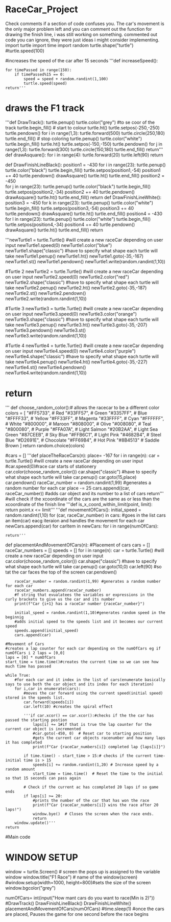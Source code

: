# RaceCar_Project
Check comments if a section of code confuses you.
The car's movement is the only major problem left and you can comment out the function for drawing the finish line, i was still working on something.
commented out code you can ignore, they were just ideas i might consider implementing.
import turtle
import time
import random
turtle.shape("turtle")
#turtle.speed(100)

#increases the speed of the car after 15 seconds
'''def increaseSpeed():
    
    for timePassed in range(150):
        if timePassed%15 == 0:
            speed = speed + random.randint(1,100)
            turtle.speed(speed)
    return'''

# draws the F1 track
'''def DrawTrack():
    turtle.penup()
    turtle.color("grey") #to se coor of the track
    turtle.begin_fill() # start to colour
    turtle.ht()
    turtle.setpos(-250,-250)
    turtle.pendown()
    for i in range(1,3):
        turtle.forward(500)
        turtle.circle(250,180)
    turtle.end_fill() # stop coloring
    turtle.penup()
    turtle.color("white")
    turtle.begin_fill()
    turtle.ht()
    turtle.setpos(-150,-150)
    turtle.pendown()
    for j in range(1,3):
        turtle.forward(300)
        turtle.circle(150,180)
    turtle.end_fill()
    return'''
def drawAsquare():
    for i in range(4):
        turtle.forward(20)
        turtle.left(90)
    return

def DrawFinishLineBlack():
    position1 = -430
    for i in range(23):
        turtle.penup()
        turtle.color("black")
        turtle.begin_fill()
        turtle.setpos(position1,-54)
        position1 += 40
        turtle.pendown()
        drawAsquare()
        turtle.ht()
        turtle.end_fill()
    position2 = -450   
    for j in range(23):
        turtle.penup()
        turtle.color("black")
        turtle.begin_fill()
        turtle.setpos(position2,-34)
        position2 += 40
        turtle.pendown()
        drawAsquare()
        turtle.ht()
        turtle.end_fill()
    return
def DrawFinishLineWhite():
    position3 = -450
    for k in range(23):
        turtle.penup()
        turtle.color("white")
        turtle.begin_fill()
        turtle.setpos(position3,-54)
        position3 += 40
        turtle.pendown()
        drawAsquare()
        turtle.ht()
        turtle.end_fill()
    position4 = -430   
    for l in range(23):
        turtle.penup()
        turtle.color("white")
        turtle.begin_fill()
        turtle.setpos(position4,-34)
        position4 += 40
        turtle.pendown()
        drawAsquare()
        turtle.ht()
        turtle.end_fill()
    return

'''newTurtle1 = turtle.Turtle() #will create a new raceCar depending on user input
newTurtle1.speed(0)
newTurtle1.color("blue")
newTurtle1.shape("classic") #have to specify what shape each turtle will take
newTurtle1.penup()
newTurtle1.ht()
newTurtle1.goto(-35,-167)
newTurtle1.st()
newTurtle1.pendown()
newTurtle1.write(random.randint(1,10))

#Turtle 2
newTurtle2 = turtle.Turtle() #will create a new raceCar depending on user input
newTurtle2.speed(0)
newTurtle2.color("red")
newTurtle2.shape("classic") #have to specify what shape each turtle will take
newTurtle2.penup()
newTurtle2.ht()
newTurtle2.goto(-35,-187)
newTurtle2.st()
newTurtle2.pendown()
newTurtle2.write(random.randint(1,10))

#Turtle 3
newTurtle3 = turtle.Turtle() #will create a new raceCar depending on user input
newTurtle3.speed(0)
newTurtle3.color("orange")
newTurtle3.shape("classic") #have to specify what shape each turtle will take
newTurtle3.penup()
newTurtle3.ht()
newTurtle3.goto(-35,-207)
newTurtle3.pendown()
newTurtle3.st()
newTurtle3.write(random.randint(1,10))

#Turtle 4
newTurtle4 = turtle.Turtle() #will create a new raceCar depending on user input
newTurtle4.speed(0)
newTurtle4.color("purple")
newTurtle4.shape("classic") #have to specify what shape each turtle will take
newTurtle4.penup()
newTurtle4.ht()
newTurtle4.goto(-35,-227)
newTurtle4.st()
newTurtle4.pendown()
newTurtle4.write(random.randint(1,10))
   # return
'''
def choose_random_color():# allows the racecar to be a different color
    colors = [
        "#FF5733",  # Red
        "#33FF57",  # Green
        "#3357FF",  # Blue
        "#FFFF33",  # Yellow
        "#FF33FF",  # Magenta
        "#33FFFF",  # Cyan
        "#FFFFFF",  # White
        "#800000",  # Maroon
        "#808000",  # Olive
        "#008080",  # Teal
        "#800080",  # Purple
        "#FFA07A",  # Light Salmon
        "#20B2AA",  # Light Sea Green
        "#87CEEB",  # Sky Blue
        "#FFB6C1",  # Light Pink
        "#4682B4",  # Steel Blue
        "#D2691E",  # Chocolate
        "#FF69B4",  # Hot Pink
        "#8B4513"   # Saddle Brown
    ]
    return random.choice(colors)

#cars = []
'''def placeTheRaceCars(n):
    place= -167
    for i in range(n):
        car = turtle.Turtle() #will create a new raceCar depending on user input
        #car.speed(0)#race car starts of stationery
        car.color(choose_random_color())
        car.shape("classic") #have to specify what shape each turtle will take
        car.penup()
        car.goto(15,place)
        car.pendown()
        raceCar_number = random.randint(1,99) #generates a random number for each car
        place -= 25
        cars.append((car, raceCar_number)) #adds car object and its number to a list of cars
    return'''
#will check if the xcoordinate of the cars are the same as or less than the xcoordinate of the finish line
'''def is_x_coord_within_limit(point, limit):
    return point.x <= limit'''
'''def movementOfCars():
    initial_speed = random.randint(1,10)
    for (car, raceCar_number) in cars: #goes in the list cars an item(car) eacg iteraion and handles the movement for each car
         newCars.append(car)
         for carItem in newCars:
             for i in range(numOfCars):
                 
    return'''
def placementAndMovementOfCars(n):
    #Placement of cars
    cars = []
    raceCar_numbers = []
    speeds = []
    for i in range(n):
        car = turtle.Turtle() #will create a new raceCar depending on user input
        car.color(choose_random_color())
        car.shape("classic") #have to specify what shape each turtle will take
        car.penup()
        car.goto(10,0)
        car.left(90) #so tat the car faces the top of the screen
        car.pendown()
        
        raceCar_number = random.randint(1,99) #generates a random number for each car
        raceCar_numbers.append(raceCar_number)
        #f string that evualatees the variables or expressions in the curly brackets to give us the car and its number
        print(f"Car {i+1} has a raceCar number {raceCar_number}")
        
        initial_speed = random.randint(1,10)#generates random speed in the beginnig
        #adds initial speed to the speeds list and it becomes our current speed
        speeds.append(initial_speed)
        cars.append(car)
        
    #Movement of Cars
    #creates a lap counter for each car depending on the numOfCars eg if numOfCars i 2 laps = [0,0]
    laps = [0] * numOfCars
    start_time = time.time()#creates the current time so we can see how much time has passed
    
    while True:
        #for each car and it index in the list of cars(enumerate basically says to use both the car object and its index for each iteration)
        for i,car in enumerate(cars):
            #moves the car forward using the current speed(initial speed) stored in the speeds list.
            car.forward(speeds[i])
            car.left(10) #creates the spiral effect
            
            '''if car.xcor() == car.xcor():#checks if the the car has passed the starting postion
                laps[i] += 1#if that is true the lap counter for the current car object is incremented
                #car.goto(-450, 0)  # Reset car to starting position
                #gets the current car objects racenumber and how many laps it has completed
                print(f"Car {raceCar_numbers[i]} completed lap {laps[i]}")
                
            if time.time() - start_time > 15:# checks if the current time-initial time is > 15
                speeds[i] += random.randint(1,20) # Increase speed by a random amount
                start_time = time.time()  # Reset the time to the initial so that 15 seconds can pass again
            
            # Check if the current ac has ccompleted 20 laps if so game ends
            if laps[i] >= 20:
                #prints the number of the car that has won the race
                print(f"Car {raceCar_numbers[i]} wins the race after 20 laps!")
                window.bye()  # Closes the screen when the race ends.
                return
        window.update()'''
    return
    

#Main code
# WINDOW SETUP
window = turtle.Screen() # screen the pops up is assigned to the variable window
window.title("F1 Race") # name of the window(screen)
#window.setup(width=1000, height=800)#sets the size of the screen
window.bgcolor("grey")

numOfCars= int(input("How mant cars do you want to race(Min is 2)"))
#DrawTrack()
DrawFinishLineBlack()
DrawFinishLineWhite()
placementAndMovementOfCars(numOfCars)
#time.sleep(1) #once the cars are placed, Pauses the game for one second before the race begins

